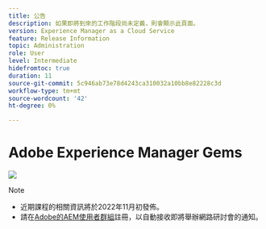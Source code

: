 ```yaml
---
title: 公告
description: 如果即將到來的工作階段尚未定義，則會顯示此頁面。
version: Experience Manager as a Cloud Service
feature: Release Information
topic: Administration
role: User
level: Intermediate
hidefromtoc: true
duration: 11
source-git-commit: 5c946ab73e78d4243ca310032a10bb8e82228c3d
workflow-type: tm+mt
source-wordcount: '42'
ht-degree: 0%

---
```


# Adobe Experience Manager Gems

![](assets/ADX_Gems.png)

>[!NOTE]
>
>* 近期課程的相關資訊將於2022年11月初發佈。
>* 請在[Adobe的AEM使用者群組](https://aem-augs.adobe.com/)註冊，以自動接收即將舉辦網路研討會的通知。
